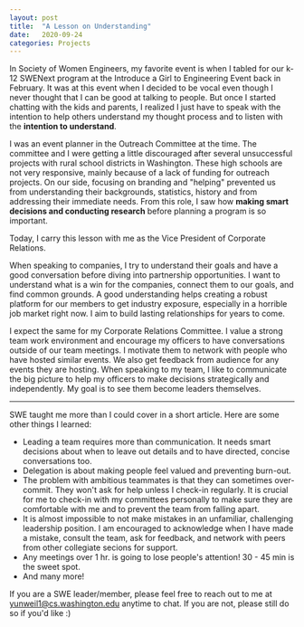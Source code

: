 ```yaml
---
layout: post
title:  "A Lesson on Understanding"
date:   2020-09-24
categories: Projects
---
```

In Society of Women Engineers, my favorite event is when I tabled for our k-12 SWENext program at the Introduce a Girl to Engineering Event back in February. It was at this event when I decided to be vocal even though I never thought that I can be good at talking to people. But once I started chatting with the kids and parents, I realized I just have to speak with the intention to help others understand my thought process and to listen with the **intention to understand**.

I was an event planner in the Outreach Committee at the time. The committee and I were getting a little discouraged after several unsuccessful projects with rural school districts in Washington. These high schools are not very responsive, mainly because of a lack of funding for outreach projects. On our side, focusing on branding and "helping" prevented us from understanding their backgrounds, statistics, history and from addressing their immediate needs. From this role, I saw how **making smart decisions and conducting research** before planning a program is so important. 

Today, I carry this lesson with me as the Vice President of Corporate Relations.

When speaking to companies, I try to understand their goals and have a good conversation before diving into partnership opportunities. I want to understand what is a win for the companies, connect them to our goals, and find common grounds. A good understanding helps creating a robust platform for our members to get industry exposure, especially in a horrible job market right now. I aim to build lasting relationships for years to come.

I expect the same for my Corporate Relations Committee. I value a strong team work environment and encourage my officers to have conversations outside of our team meetings. I motivate them to network with people who have hosted similar events. We also get feedback from audience for any events they are hosting. When speaking to my team, I like to communicate the big picture to help my officers to make decisions strategically and independently. My goal is to see them become leaders themselves. 

___


SWE taught me more than I could cover in a short article. Here are some other things I learned:
* Leading a team requires more than communication. It needs smart decisions about when to leave out details and to have directed, concise conversations too.
* Delegation is about making people feel valued and preventing burn-out.
* The problem with ambitious teammates is that they can sometimes over-commit. They won't ask for help unless I check-in regularly. It is crucial for me to check-in with my committees personally to make sure they are comfortable with me and to prevent the team from falling apart.
* It is almost impossible to not make mistakes in an unfamiliar, challenging leadership position. I am encouraged to acknowledge when I have made a mistake, consult the team, ask for feedback, and network with peers from other collegiate secions for support.
* Any meetings over 1 hr. is going to lose people's attention! 30 - 45 min is the sweet spot.
* And many more!

If you are a SWE leader/member, please feel free to reach out to me at [yunweil1@cs.washington.edu](yunweil1@cs.washington.edu) anytime to chat. If you are not, please still do so if you'd like :)